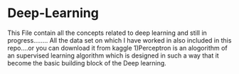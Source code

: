 # Deep-Learning
This File contain all the concepts related to deep learning and still in progress........
All the data set on which I have worked in also included in this repo....or you can download it from kaggle 
1)Perceptron is an alogorithm of an supervised learning algorithm which is designed in such a way that it become the basic building block of the Deep learning.

